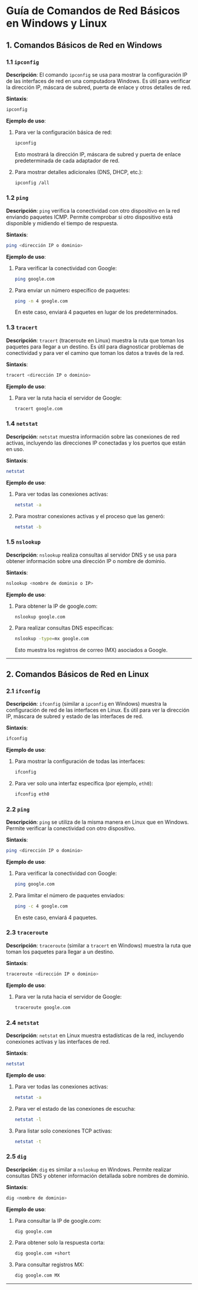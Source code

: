 # Guía de Comandos de Red Básicos en Windows y Linux

## 1. Comandos Básicos de Red en Windows

### 1.1 `ipconfig`

**Descripción**: El comando `ipconfig` se usa para mostrar la configuración IP de las interfaces de red en una computadora Windows. Es útil para verificar la dirección IP, máscara de subred, puerta de enlace y otros detalles de red.

**Sintaxis**:
```bash
ipconfig
```

**Ejemplo de uso**:
1. Para ver la configuración básica de red:
   ```bash
   ipconfig
   ```
   Esto mostrará la dirección IP, máscara de subred y puerta de enlace predeterminada de cada adaptador de red.

2. Para mostrar detalles adicionales (DNS, DHCP, etc.):
   ```bash
   ipconfig /all
   ```

### 1.2 `ping`

**Descripción**: `ping` verifica la conectividad con otro dispositivo en la red enviando paquetes ICMP. Permite comprobar si otro dispositivo está disponible y midiendo el tiempo de respuesta.

**Sintaxis**:
```bash
ping <dirección IP o dominio>
```

**Ejemplo de uso**:
1. Para verificar la conectividad con Google:
   ```bash
   ping google.com
   ```

2. Para enviar un número específico de paquetes:
   ```bash
   ping -n 4 google.com
   ```
   En este caso, enviará 4 paquetes en lugar de los predeterminados.

### 1.3 `tracert`

**Descripción**: `tracert` (traceroute en Linux) muestra la ruta que toman los paquetes para llegar a un destino. Es útil para diagnosticar problemas de conectividad y para ver el camino que toman los datos a través de la red.

**Sintaxis**:
```bash
tracert <dirección IP o dominio>
```

**Ejemplo de uso**:
1. Para ver la ruta hacia el servidor de Google:
   ```bash
   tracert google.com
   ```

### 1.4 `netstat`

**Descripción**: `netstat` muestra información sobre las conexiones de red activas, incluyendo las direcciones IP conectadas y los puertos que están en uso.

**Sintaxis**:
```bash
netstat
```

**Ejemplo de uso**:
1. Para ver todas las conexiones activas:
   ```bash
   netstat -a
   ```

2. Para mostrar conexiones activas y el proceso que las generó:
   ```bash
   netstat -b
   ```

### 1.5 `nslookup`

**Descripción**: `nslookup` realiza consultas al servidor DNS y se usa para obtener información sobre una dirección IP o nombre de dominio.

**Sintaxis**:
```bash
nslookup <nombre de dominio o IP>
```

**Ejemplo de uso**:
1. Para obtener la IP de google.com:
   ```bash
   nslookup google.com
   ```

2. Para realizar consultas DNS específicas:
   ```bash
   nslookup -type=mx google.com
   ```
   Esto muestra los registros de correo (MX) asociados a Google.

---

## 2. Comandos Básicos de Red en Linux

### 2.1 `ifconfig`

**Descripción**: `ifconfig` (similar a `ipconfig` en Windows) muestra la configuración de red de las interfaces en Linux. Es útil para ver la dirección IP, máscara de subred y estado de las interfaces de red.

**Sintaxis**:
```bash
ifconfig
```

**Ejemplo de uso**:
1. Para mostrar la configuración de todas las interfaces:
   ```bash
   ifconfig
   ```

2. Para ver solo una interfaz específica (por ejemplo, `eth0`):
   ```bash
   ifconfig eth0
   ```

### 2.2 `ping`

**Descripción**: `ping` se utiliza de la misma manera en Linux que en Windows. Permite verificar la conectividad con otro dispositivo.

**Sintaxis**:
```bash
ping <dirección IP o dominio>
```

**Ejemplo de uso**:
1. Para verificar la conectividad con Google:
   ```bash
   ping google.com
   ```

2. Para limitar el número de paquetes enviados:
   ```bash
   ping -c 4 google.com
   ```
   En este caso, enviará 4 paquetes.

### 2.3 `traceroute`

**Descripción**: `traceroute` (similar a `tracert` en Windows) muestra la ruta que toman los paquetes para llegar a un destino.

**Sintaxis**:
```bash
traceroute <dirección IP o dominio>
```

**Ejemplo de uso**:
1. Para ver la ruta hacia el servidor de Google:
   ```bash
   traceroute google.com
   ```

### 2.4 `netstat`

**Descripción**: `netstat` en Linux muestra estadísticas de la red, incluyendo conexiones activas y las interfaces de red.

**Sintaxis**:
```bash
netstat
```

**Ejemplo de uso**:
1. Para ver todas las conexiones activas:
   ```bash
   netstat -a
   ```

2. Para ver el estado de las conexiones de escucha:
   ```bash
   netstat -l
   ```

3. Para listar solo conexiones TCP activas:
   ```bash
   netstat -t
   ```

### 2.5 `dig`

**Descripción**: `dig` es similar a `nslookup` en Windows. Permite realizar consultas DNS y obtener información detallada sobre nombres de dominio.

**Sintaxis**:
```bash
dig <nombre de dominio>
```

**Ejemplo de uso**:
1. Para consultar la IP de google.com:
   ```bash
   dig google.com
   ```

2. Para obtener solo la respuesta corta:
   ```bash
   dig google.com +short
   ```

3. Para consultar registros MX:
   ```bash
   dig google.com MX
   ```

---

